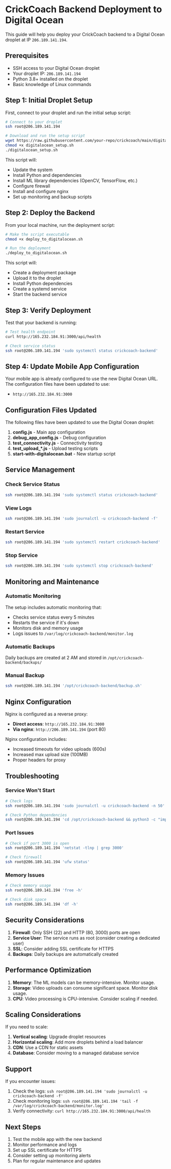 # CrickCoach Backend Deployment to Digital Ocean

This guide will help you deploy your CrickCoach backend to a Digital Ocean droplet at IP `206.189.141.194`.

## Prerequisites

- SSH access to your Digital Ocean droplet
- Your droplet IP: `206.189.141.194`
- Python 3.8+ installed on the droplet
- Basic knowledge of Linux commands

## Step 1: Initial Droplet Setup

First, connect to your droplet and run the initial setup script:

```bash
# Connect to your droplet
ssh root@206.189.141.194

# Download and run the setup script
wget https://raw.githubusercontent.com/your-repo/crickcoach/main/digitalocean_setup.sh
chmod +x digitalocean_setup.sh
./digitalocean_setup.sh
```

This script will:
- Update the system
- Install Python and dependencies
- Install ML library dependencies (OpenCV, TensorFlow, etc.)
- Configure firewall
- Install and configure nginx
- Set up monitoring and backup scripts

## Step 2: Deploy the Backend

From your local machine, run the deployment script:

```bash
# Make the script executable
chmod +x deploy_to_digitalocean.sh

# Run the deployment
./deploy_to_digitalocean.sh
```

This script will:
- Create a deployment package
- Upload it to the droplet
- Install Python dependencies
- Create a systemd service
- Start the backend service

## Step 3: Verify Deployment

Test that your backend is running:

```bash
# Test health endpoint
curl http://165.232.184.91:3000/api/health

# Check service status
ssh root@206.189.141.194 'sudo systemctl status crickcoach-backend'
```

## Step 4: Update Mobile App Configuration

Your mobile app is already configured to use the new Digital Ocean URL. The configuration files have been updated to use:
- `http://165.232.184.91:3000`

## Configuration Files Updated

The following files have been updated to use the Digital Ocean droplet:

1. **config.js** - Main app configuration
2. **debug_app_config.js** - Debug configuration
3. **test_connectivity.js** - Connectivity testing
4. **test_upload_*.js** - Upload testing scripts
5. **start-with-digitalocean.bat** - New startup script

## Service Management

### Check Service Status
```bash
ssh root@206.189.141.194 'sudo systemctl status crickcoach-backend'
```

### View Logs
```bash
ssh root@206.189.141.194 'sudo journalctl -u crickcoach-backend -f'
```

### Restart Service
```bash
ssh root@206.189.141.194 'sudo systemctl restart crickcoach-backend'
```

### Stop Service
```bash
ssh root@206.189.141.194 'sudo systemctl stop crickcoach-backend'
```

## Monitoring and Maintenance

### Automatic Monitoring
The setup includes automatic monitoring that:
- Checks service status every 5 minutes
- Restarts the service if it's down
- Monitors disk and memory usage
- Logs issues to `/var/log/crickcoach-backend/monitor.log`

### Automatic Backups
Daily backups are created at 2 AM and stored in `/opt/crickcoach-backend/backups/`

### Manual Backup
```bash
ssh root@206.189.141.194 '/opt/crickcoach-backend/backup.sh'
```

## Nginx Configuration

Nginx is configured as a reverse proxy:
- **Direct access**: `http://165.232.184.91:3000`
- **Via nginx**: `http://206.189.141.194` (port 80)

Nginx configuration includes:
- Increased timeouts for video uploads (600s)
- Increased max upload size (100MB)
- Proper headers for proxy

## Troubleshooting

### Service Won't Start
```bash
# Check logs
ssh root@206.189.141.194 'sudo journalctl -u crickcoach-backend -n 50'

# Check Python dependencies
ssh root@206.189.141.194 'cd /opt/crickcoach-backend && python3 -c "import torch; import tensorflow; import cv2; print(\"All imports successful\")"'
```

### Port Issues
```bash
# Check if port 3000 is open
ssh root@206.189.141.194 'netstat -tlnp | grep 3000'

# Check firewall
ssh root@206.189.141.194 'ufw status'
```

### Memory Issues
```bash
# Check memory usage
ssh root@206.189.141.194 'free -h'

# Check disk space
ssh root@206.189.141.194 'df -h'
```

## Security Considerations

1. **Firewall**: Only SSH (22) and HTTP (80, 3000) ports are open
2. **Service User**: The service runs as root (consider creating a dedicated user)
3. **SSL**: Consider adding SSL certificate for HTTPS
4. **Backups**: Daily backups are automatically created

## Performance Optimization

1. **Memory**: The ML models can be memory-intensive. Monitor usage.
2. **Storage**: Video uploads can consume significant space. Monitor disk usage.
3. **CPU**: Video processing is CPU-intensive. Consider scaling if needed.

## Scaling Considerations

If you need to scale:
1. **Vertical scaling**: Upgrade droplet resources
2. **Horizontal scaling**: Add more droplets behind a load balancer
3. **CDN**: Use a CDN for static assets
4. **Database**: Consider moving to a managed database service

## Support

If you encounter issues:
1. Check the logs: `ssh root@206.189.141.194 'sudo journalctl -u crickcoach-backend -f'`
2. Check monitoring logs: `ssh root@206.189.141.194 'tail -f /var/log/crickcoach-backend/monitor.log'`
3. Verify connectivity: `curl http://165.232.184.91:3000/api/health`

## Next Steps

1. Test the mobile app with the new backend
2. Monitor performance and logs
3. Set up SSL certificate for HTTPS
4. Consider setting up monitoring alerts
5. Plan for regular maintenance and updates
